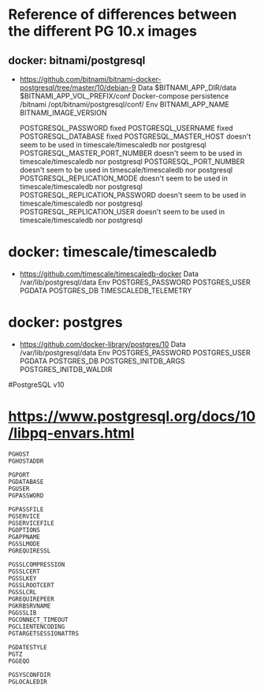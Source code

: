 # Reference of differences between the different PG 10.x images

## docker: bitnami/postgresql
* https://github.com/bitnami/bitnami-docker-postgresql/tree/master/10/debian-9
Data
    $BITNAMI_APP_DIR/data
    $BITNAMI_APP_VOL_PREFIX/conf
Docker-compose persistence
    /bitnami
    /opt/bitnami/postgresql/conf/
Env
    BITNAMI_APP_NAME
    BITNAMI_IMAGE_VERSION

    POSTGRESQL_PASSWORD                     fixed
    POSTGRESQL_USERNAME                     fixed
    POSTGRESQL_DATABASE                     fixed
    POSTGRESQL_MASTER_HOST                  doesn't seem to be used in timescale/timescaledb nor postgresql
    POSTGRESQL_MASTER_PORT_NUMBER           doesn't seem to be used in timescale/timescaledb nor postgresql
    POSTGRESQL_PORT_NUMBER                  doesn't seem to be used in timescale/timescaledb nor postgresql
    POSTGRESQL_REPLICATION_MODE             doesn't seem to be used in timescale/timescaledb nor postgresql
    POSTGRESQL_REPLICATION_PASSWORD         doesn't seem to be used in timescale/timescaledb nor postgresql
    POSTGRESQL_REPLICATION_USER             doesn't seem to be used in timescale/timescaledb nor postgresql

# docker: timescale/timescaledb
* https://github.com/timescale/timescaledb-docker
Data
    /var/lib/postgresql/data
Env
    POSTGRES_PASSWORD
    POSTGRES_USER
    PGDATA
    POSTGRES_DB
    TIMESCALEDB_TELEMETRY

# docker: postgres
* https://github.com/docker-library/postgres/10
Data
    /var/lib/postgresql/data
Env
    POSTGRES_PASSWORD
    POSTGRES_USER
    PGDATA
    POSTGRES_DB
    POSTGRES_INITDB_ARGS
    POSTGRES_INITDB_WALDIR

#PostgreSQL v10
# https://www.postgresql.org/docs/10/libpq-envars.html

    PGHOST
    PGHOSTADDR

    PGPORT
    PGDATABASE
    PGUSER
    PGPASSWORD

    PGPASSFILE
    PGSERVICE
    PGSERVICEFILE
    PGOPTIONS
    PGAPPNAME
    PGSSLMODE
    PGREQUIRESSL

    PGSSLCOMPRESSION
    PGSSLCERT
    PGSSLKEY
    PGSSLROOTCERT
    PGSSLCRL
    PGREQUIREPEER
    PGKRBSRVNAME
    PGGSSLIB
    PGCONNECT_TIMEOUT
    PGCLIENTENCODING
    PGTARGETSESSIONATTRS

    PGDATESTYLE
    PGTZ
    PGGEQO

    PGSYSCONFDIR
    PGLOCALEDIR
